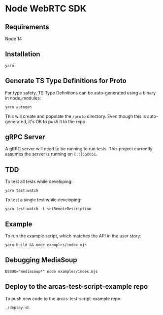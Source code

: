 # Node WebRTC SDK

## Requirements
Node 14

## Installation
```shell
yarn
```

## Generate TS Type Definitions for Proto
For type safety, TS Type Definitions can be auto-generated using a binary in node_modules:

```shell
yarn autogen
```
This will create and populate the `/proto` directory.
Even though this is auto-generated, it's OK to push it to the repo.

## gRPC Server
A gRPC server will need to be running to run tests.
This project currently assumes the server is running on `[::]:50051`.

## TDD
To test all tests while developing:
```shell
yarn test:watch
```

To test a single test while developing:
```shell
yarn test:watch -t setRemoteDescription
```
## Example
To run the example script, which matches the API in the user story:

```shell
yarn build && node examples/index.mjs
```

## Debugging MediaSoup

```
DEBUG="mediasoup*" node examples/index.mjs
```

## Deploy to the arcas-test-script-example repo
To push new code to the arcas-test-script-example repo:
```shell
./deploy.sh
```
